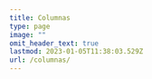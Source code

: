 ```yaml
---
title: Columnas
type: page
image: ""
omit_header_text: true
lastmod: 2023-01-05T11:38:03.529Z
url: /columnas/
---
```

